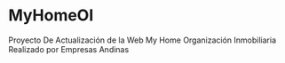# MyHomeOI
Proyecto De Actualización de la Web My Home Organización Inmobiliaria Realizado por Empresas Andinas
